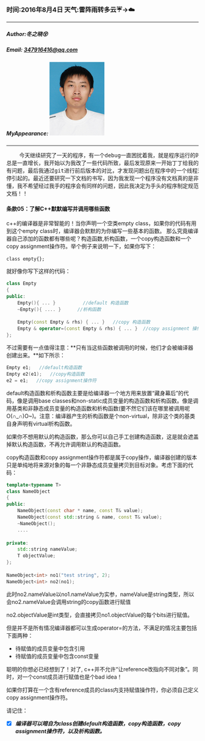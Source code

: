 ### 时间:2016年8月4日 天气:雷阵雨转多云:umbrella:->:cloud:
-----
#####   Author:冬之晓:dizzy_face:
#####   Email: 347916416@qq.com
#####   MyAppearance: ![MyAppearance](../MyPicture.JPG "我的头像")
----------

<pre>
    今天继续研究了一天的程序，有一个debug一直困扰着我，就是程序运行的时候内存
总是一直增长，我开始以为我改了一些代码所致，最后发现原来一开始丁丁给我的代码就
有问题，最后我通过git进行前后版本的对比，才发现问题出在程序中的一个线程没有暂
停引起的。最近还要研究一下文档的书写，因为我发现一个程序没有文档真的是非常难看
懂，我不希望经过我手的程序会有同样的问题，因此我决定为手头的程序制定规范和说明
文档！！
</pre>

#### 条款05：了解C++默默编写并调用哪些函数

c++的编译器是非常智能的！当你声明一个空类empty class，如果你的代码有用到这个empty class时，编译器会默默的为你编写一些基本的函数。
那么究竟编译器自己添加的函数都有哪些呢？构造函数,析构函数，一个copy构造函数和一个copy assignment操作符。举个例子来说明一下，如果你写下：

`class empty{};`

就好像你写下这样的代码：

```C++
class Empty
{
public:
	Empty(){ ... }          //default 构造函数
	~Empty(){ .... }      //析构函数

	Empty(const Empty & rhs) { ... }   //copy 构造函数
	Empty & operator=(const Empty & rhs) { ... }  //copy assignment 操作符
};
```

不过需要有一点值得注意：**只有当这些函数被调用的时候，他们才会被编译器创建出来。**如下所示：

```C++
Empty e1;   //default构造函数
Empty e2(e1);   //copy构造函数
e2 = e1;   //copy assignment操作符
```

default构造函数和析构函数主要是给编译器一个地方用来放置“藏身幕后”的代码，像是调用base classes和non-static成员变量的构造函数和析构函数。像是调用基类和非静态成员变量的构造函数和析构函数(要不然它们该在哪里被调用呢O(∩_∩)O~)。注意：编译器产生的析构函数是个non-virtual，除非这个类的基类自身声明有virtual析构函数。 

如果你不想用默认的构造函数，那么你可以自己手工创建构造函数，这是就会遮盖掉默认构造函数，不再允许调用默认的构造函数。

copy构造函数和copy assignment操作符都是属于copy操作，编译器创建的版本只是单纯地将来源对象的每一个非静态成员变量拷贝到目标对象。考虑下面的代码：

```C++
template<typename T>
class NameObject
{
public:
	NameObject(const char * name, const T& value);
	NameObject(const std::string & name, const T& value);
	~NameObject();
	....

private:
	std::string nameValue;
	T objectValue;
};

NameObject<int> no1("test string", 2);
NameObject<int> no2(no1);
```

此时no2.nameValue以no1.nameValue为实参，nameValue是string类型，所以会no2.nameValue会调用string的copy函数进行赋值

no2.objectValue是int类型，会直接拷贝no1.objectValue的每个bits进行赋值。

但是并不是所有情况编译器都可以生成operator=的方法，不满足的情况主要包括下面两种：

- 待赋值的成员变量中包含引用
- 待赋值的成员变量中包含const变量

聪明的你想必已经想到了！对了, c++并不允许“让reference改指向不同对象”。同时，对一个const成员进行赋值也是个bad idea！ 

如果你打算在一个含有reference成员的class内支持赋值操作符，你必须自己定义copy assignment操作符。

请记住：

- [x] ***编译器可以暗自为class创建default构造函数，copy构造函数，copy assignment操作符，以及析构函数。***

